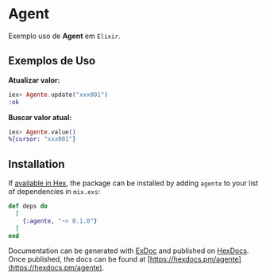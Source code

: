 # Agent

Exemplo uso de **Agent** em `Elixir`.

## Exemplos de Uso
**Atualizar valor:**
```elixir
iex> Agente.update("xxx001")
:ok
```
**Buscar valor atual:**
```elixir
iex> Agente.value()
%{cursor: "xxx001"}
```

## Installation

If [available in Hex](https://hex.pm/docs/publish), the package can be installed
by adding `agente` to your list of dependencies in `mix.exs`:

```elixir
def deps do
  [
    {:agente, "~> 0.1.0"}
  ]
end
```

Documentation can be generated with [ExDoc](https://github.com/elixir-lang/ex_doc)
and published on [HexDocs](https://hexdocs.pm). Once published, the docs can
be found at [https://hexdocs.pm/agente](https://hexdocs.pm/agente).
